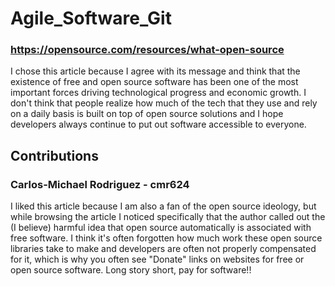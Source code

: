 # Agile_Software_Git
### https://opensource.com/resources/what-open-source

I chose this article because I agree with its message and think that the existence of free and open source software has been one of the most important forces driving technological progress and economic growth. I don't think that people realize how much of the tech that they use and rely on a daily basis is built on top of open source solutions and I hope developers always continue to put out software accessible to everyone.

## Contributions
### Carlos-Michael Rodriguez - cmr624

I liked this article because I am also a fan of the open source ideology, but while browsing the article I noticed specifically that the author called out the (I believe) harmful idea that open source automatically is associated with free software. I think it's often forgotten how much work these open source libraries take to make and developers are often not properly compensated for it, which is why you often see "Donate" links on websites for free or open source software. Long story short, pay for software!! 
